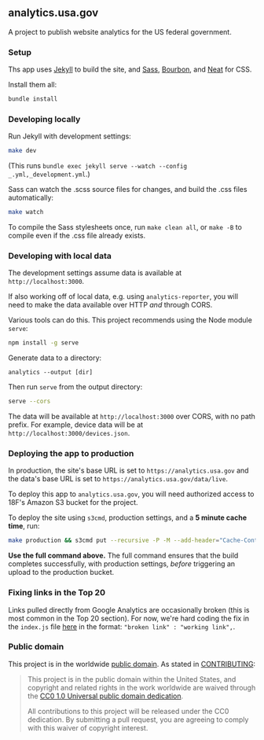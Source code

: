 ## analytics.usa.gov

A project to publish website analytics for the US federal government.

### Setup

Ths app uses [Jekyll](http://jekyllrb.com) to build the site, and [Sass](http://sass-lang.com/), [Bourbon](http://bourbon.io), and [Neat](http://neat.bourbon.io) for CSS.

Install them all:

```bash
bundle install
```

### Developing locally

Run Jekyll with development settings:

```bash
make dev
```

(This runs `bundle exec jekyll serve --watch --config _.yml,_development.yml`.)

Sass can watch the .scss source files for changes, and build the .css files automatically:

```bash
make watch
```

To compile the Sass stylesheets once, run `make clean all`, or `make -B` to compile even if the .css file already exists.

### Developing with local data

The development settings assume data is available at `http://localhost:3000`.

If also working off of local data, e.g. using `analytics-reporter`, you will need to make the data available over HTTP _and_ through CORS.

Various tools can do this. This project recommends using the Node module `serve`:

```bash
npm install -g serve
```

Generate data to a directory:

```
analytics --output [dir]
```

Then run `serve` from the output directory:

```bash
serve --cors
```

The data will be available at `http://localhost:3000` over CORS, with no path prefix. For example, device data will be at `http://localhost:3000/devices.json`.


### Deploying the app to production

In production, the site's base URL is set to `https://analytics.usa.gov` and the data's base URL is set to `https://analytics.usa.gov/data/live`.

To deploy this app to `analytics.usa.gov`, you will need authorized access to 18F's Amazon S3 bucket for the project.

To deploy the site using `s3cmd`, production settings, and a **5 minute cache time**, run:

```bash
make production && s3cmd put --recursive -P -M --add-header="Cache-Control:max-age=0" _site/* s3://18f-dap/
```

**Use the full command above.** The full command ensures that the build completes successfully, with production settings, _before_ triggering an upload to the production bucket.

### Fixing links in the Top 20

Links pulled directly from Google Analytics are occasionally broken (this is most common in the Top 20 section). For now, we're hard coding the fix in the `index.js` file [here](https://github.com/GSA/analytics.usa.gov/blob/master/js/index.js#L6) in the format: `"broken link" : "working link",`.

### Public domain

This project is in the worldwide [public domain](LICENSE.md). As stated in [CONTRIBUTING](CONTRIBUTING.md):

> This project is in the public domain within the United States, and copyright and related rights in the work worldwide are waived through the [CC0 1.0 Universal public domain dedication](https://creativecommons.org/publicdomain/zero/1.0/).
>
> All contributions to this project will be released under the CC0 dedication. By submitting a pull request, you are agreeing to comply with this waiver of copyright interest.
